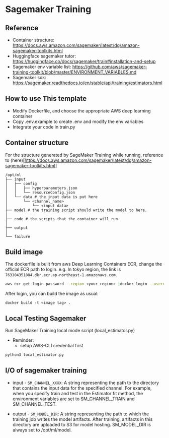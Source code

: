 # Sagemaker Training


## Reference 
- Container structure: https://docs.aws.amazon.com/sagemaker/latest/dg/amazon-sagemaker-toolkits.html
- Huggingface sagemaker tutor: https://huggingface.co/docs/sagemaker/train#installation-and-setup
- Sagemaker env variable list: https://github.com/aws/sagemaker-training-toolkit/blob/master/ENVIRONMENT_VARIABLES.md
- Sagemaker sdk: https://sagemaker.readthedocs.io/en/stable/api/training/estimators.html



## How to use This template

- Modify Dockerfile, and choose the appropriate AWS deep learning container
- Copy .env.example to create .env and modify the env variables
- Integrate your code in train.py




## Container structure
For the structure generated by SageMaker Training while running, reference to (here)[https://docs.aws.amazon.com/sagemaker/latest/dg/amazon-sagemaker-toolkits.html]

```
/opt/ml
├── input
│   ├── config
│   │   ├── hyperparameters.json
│   │   └── resourceConfig.json
│   └── data # the input data is put here
│       └── <channel_name>
│           └── <input data>
├── model # the training script should write the model to here.
│
├── code # the scripts that the container will run.
│
├── output
│
└── failure
```


## Build image

The dockerfile is built from aws Deep Learning Containers ECR, change the official ECR path to login. e.g. In tokyo region, the link is `763104351884.dkr.ecr.ap-northeast-1.amazonaws.com`.
```bash
aws ecr get-login-password --region <your region> |docker login --username AWS --password-stdin <your region ECR>.dkr.ecr.ap-northeast-1.amazonaws.com
```

After login, you can build the image as usual:
```
docker build -t <image tag> .
```



## Local Testing Sagemaker

Run SageMaker Training local mode script (local_estimator.py)
- Reminder: 
  - setup AWS-CLI credential first

```sh
python3 local_estimator.py
```



## I/O of sagemaker training

- input - `SM_CHANNEL_XXXX`: A string representing the path to the directory that contains the input data for the specified channel. For example, when you specify train and test in the Estimator fit method, the environment variables are set to SM_CHANNEL_TRAIN and SM_CHANNEL_TEST.

- output - `SM_MODEL_DIR`: A string representing the path to which the training job writes the model artifacts. After training, artifacts in this directory are uploaded to S3 for model hosting. SM_MODEL_DIR is always set to /opt/ml/model.
